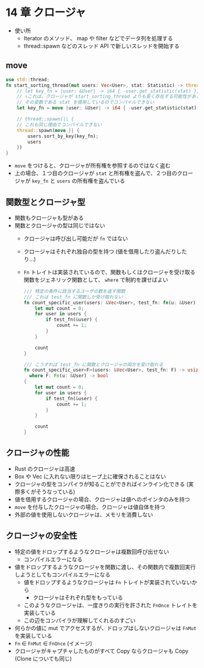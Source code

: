 14 章 クロージャ
===

- 使い所
  - Iterator のメソッド、 map や filter などでデータ列を処理する
  - thread::spawn などのスレッド API で新しいスレッドを開始する

## move

```rust
use std::thread;
fn start_sorting_thread(mut users: Vec<User>, stat: Statistic) -> thread::JoinHandle<Vec<User>> {
    // let key_fn = |user: &User| -> i64 { -user.get_statistic(stat) };
    // ↑これは、クロージャが start_sorting_thread よりも長く存在する可能性があるのに
    // その変数である stat を借用しているのでコンパイルできない
    let key_fn = move |user: &User| -> i64 { -user.get_statistic(stat) };

    // thread::spawn(|| {
    // これも同じ理由でコンパイルできない
    thread::spawn(move || {
        users.sort_by_key(key_fn);
        users
    })
}
```

- `move` をつけると、クロージャが所有権を参照するのではなく盗む
- 上の場合、１つ目のクロージャが `stat` と所有権を盗んで、２つ目のクロージャが `key_fn` と `users` の所有権を盗んでいる

## 関数型とクロージャ型

- 関数もクロージャも型がある
- 関数とクロージャの型は同じではない
  - クロージャは呼び出し可能だが `fn` ではない
  - クロージャはそれぞれ独自の型を持つ (値を借用したり盗んだりしたり...)
  - `Fn` トレイトは実装されているので、関数もしくはクロージャを受け取る関数をジェネリック関数として、 `where` で制約を課せばよい
  
    ```rust
    /// 特定の条件に該当するユーザの数を返す関数
    /// これは test_fn に関数しか受け取れない
    fn count_specific_user(users: &Vec<User>, test_fn: fn(u: &User) -> bool) -> usize {
        let mut count = 0;
        for user in users {
            if test_fn(&user) {
                count += 1;
            }
        }

        count
    }

    /// こうすれば test_fn に関数とクロージャの両方を受け取れる
    fn count_specific_user<F>(users: &Vec<User>, test_fn: F) -> usize 
      where F: Fn(u: &User) -> bool
    {
        let mut count = 0;
        for user in users {
            if test_fn(&user) {
                count += 1;
            }
        }

        count
    }
    ```
  
## クロージャの性能

- Rust のクロージャは高速
- Box や Vec に入れない限りはヒープ上に確保されることはない
- クロージャの型をコンパイラが知ることができればインライン化できる (実際多くがそうなっている)
- 値を借用するクロージャの場合、クロージャは値へのポインタのみを持つ
- `move` を付与したクロージャの場合、クロージャは値自体を持つ
- 外部の値を使用しないクロージャは、メモリを消費しない

## クロージャの安全性

- 特定の値をドロップするようなクロージャは複数回呼び出せない
  - コンパイルエラーになる
- 値をドロップするようなクロージャを関数に渡し、その関数内で複数回実行しようとしてもコンパイルエラーになる
  - 値をドロップするようなクロージャは `Fn` トレイトが実装されていないから
    - クロージャはそれぞれ型をもっている
  - このようなクロージャは、一度きりの実行を許された `FnOnce` トレイトを実装している
  - この辺をコンパイラが理解してくれるのすごい
- 何らかの値に mut でアクセスするが、ドロップはしないクロージャは `FnMut` を実装している
- `Fn` ∈ `FnMut` ∈ `FnOnce` (イメージ)
- クロージャがキャプチャしたものがすべて Copy ならクロージャも Copy  (Clone についても同じ)
